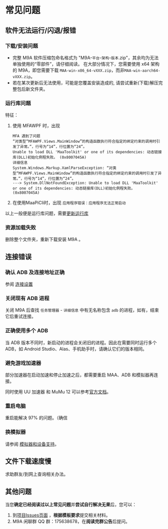 # 常见问题

## 软件无法运行/闪退/报错

### 下载/安装问题

- 完整 M9A 软件压缩包命名格式为 "M9A-`平台`-`架构`-`版本`.zip"，其余均为无法单独使用的“零部件”，请仔细阅读。
  在大部分情况下，您需要使用 x64 架构的 M9A，即您需要下载 `MAA-win-x86_64-vXXX.zip`，而非`MAA-win-aarch64-vXXX.zip`。
- 若在某次更新后无法使用，可能是您覆盖安装造成的, 请尝试重新(下载)解压完整包后新文件夹。

### 运行库问题

特征：

1. 使用 MFAWPF 时，出现

    ```plaintext
    MFA 遇到了问题
    “对类型“MFAWPF.Views.MainWindow”的构造函数执行符合指定的绑定约束的调用时引发了异常。”，行号为“14”，行位置为“24”。
    Unable to load DLL 'MaaToolkit' or one of its dependencies: 动态链接库(DLL)初始化例程失败。 (0x8007045A)
    详细信息
    System.Windows.Markup.XamlParseException: “对类型“MFAWPF.Views.MainWindow”的构造函数执行符合指定的绑定约束的调用时引发了异常。”，行号为“14”，行位置为“24”。
    ---> System.DllNotFoundException: Unable to load DLL 'MaaToolkit' or one of its dependencies: 动态链接库(DLL)初始化例程失败。 (0x8007045A)
    ```

2. 在使用MaaPiCli时，出现 `应用程序错误：应用程序无法正常启动`

以上一般便是运行库问题，需要[更新运行库](新手上路.md#2-安装运行库)

### 资源加载失败

删除整个文件夹，重新下载安装 M9A 。

## 连接错误

### 确认 ADB 及连接地址正确

参阅 [连接设置](连接设置.md#连接设置)

### 关闭现有 ADB 进程

关闭 M9A 后查找 `任务管理器` - `详细信息` 中有无名称包含 `adb` 的进程，如有，结束它后重试连接。

### 正确使用多个 ADB

当 ADB 版本不同时，新启动的进程会关闭旧的进程。因此在需要同时运行多个 ADB，如 Android Studio、Alas、手机助手时，请确认它们的版本相同。

### 避免游戏加速器

部分加速器在启动加速和停止加速之后，都需要重启 MAA、ADB 和模拟器再连接。

同时使用 UU 加速器 和 MuMu 12 可以参考[官方文档](https://mumu.163.com/help/20240321/35047_1144608.html)。

### 重启电脑

重启能解决 97% 的问题。（确信

### 换模拟器

请参阅 [模拟器和设备支持](https://maa.plus/docs/zh-cn/manual/device/)。

## 文件下载速度慢

求助群友/到网上查询相关办法。

## 其他问题

当您**确定已经阅读过以上常见问题**并**尝试自行解决无果**后，您可以：

1. 到[项目Issues页面](https://github.com/MaaXYZ/M9A/issues) ，**根据模板要求**提交相关材料。
2. M9A 闲聊群 QQ 群：175638678，在**阅读完群公告**后提问。

